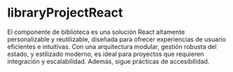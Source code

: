 # libraryProjectReact
El componente de biblioteca es una solución React altamente personalizable y reutilizable, diseñada para ofrecer experiencias de usuario eficientes e intuitivas. Con una arquitectura modular, gestión robusta del estado, y estilizado moderno, es ideal para proyectos que requieren integración y escalabilidad. Además, sigue prácticas de accesibilidad.
